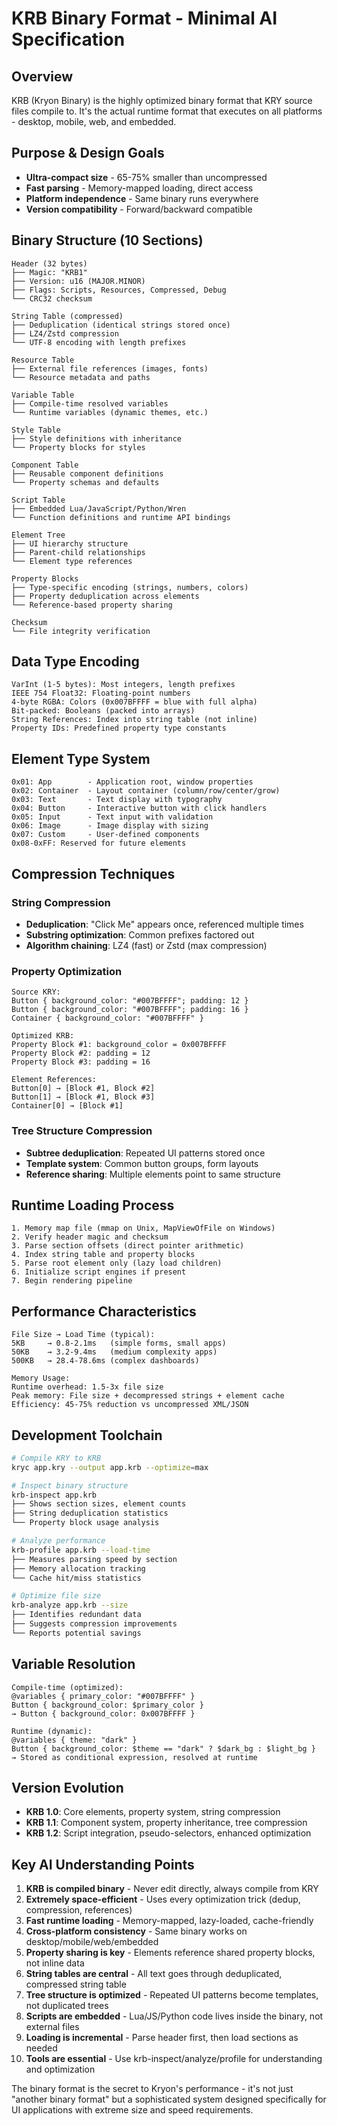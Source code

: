 # KRB Binary Format - Minimal AI Specification

## Overview
KRB (Kryon Binary) is the highly optimized binary format that KRY source files compile to. It's the actual runtime format that executes on all platforms - desktop, mobile, web, and embedded.

## Purpose & Design Goals
- **Ultra-compact size** - 65-75% smaller than uncompressed
- **Fast parsing** - Memory-mapped loading, direct access
- **Platform independence** - Same binary runs everywhere
- **Version compatibility** - Forward/backward compatible

## Binary Structure (10 Sections)
```
Header (32 bytes)
├── Magic: "KRB1" 
├── Version: u16 (MAJOR.MINOR)
├── Flags: Scripts, Resources, Compressed, Debug
└── CRC32 checksum

String Table (compressed)
├── Deduplication (identical strings stored once)
├── LZ4/Zstd compression
└── UTF-8 encoding with length prefixes

Resource Table
├── External file references (images, fonts)
└── Resource metadata and paths

Variable Table  
├── Compile-time resolved variables
└── Runtime variables (dynamic themes, etc.)

Style Table
├── Style definitions with inheritance
└── Property blocks for styles

Component Table
├── Reusable component definitions
└── Property schemas and defaults

Script Table
├── Embedded Lua/JavaScript/Python/Wren
└── Function definitions and runtime API bindings

Element Tree
├── UI hierarchy structure
├── Parent-child relationships
└── Element type references

Property Blocks
├── Type-specific encoding (strings, numbers, colors)
├── Property deduplication across elements
└── Reference-based property sharing

Checksum
└── File integrity verification
```

## Data Type Encoding
```
VarInt (1-5 bytes): Most integers, length prefixes
IEEE 754 Float32: Floating-point numbers
4-byte RGBA: Colors (0x007BFFFF = blue with full alpha)
Bit-packed: Booleans (packed into arrays)
String References: Index into string table (not inline)
Property IDs: Predefined property type constants
```

## Element Type System
```
0x01: App        - Application root, window properties
0x02: Container  - Layout container (column/row/center/grow)
0x03: Text       - Text display with typography
0x04: Button     - Interactive button with click handlers
0x05: Input      - Text input with validation
0x06: Image      - Image display with sizing
0x07: Custom     - User-defined components
0x08-0xFF: Reserved for future elements
```

## Compression Techniques

### String Compression
- **Deduplication**: "Click Me" appears once, referenced multiple times
- **Substring optimization**: Common prefixes factored out
- **Algorithm chaining**: LZ4 (fast) or Zstd (max compression)

### Property Optimization
```
Source KRY:
Button { background_color: "#007BFFFF"; padding: 12 }
Button { background_color: "#007BFFFF"; padding: 16 }
Container { background_color: "#007BFFFF" }

Optimized KRB:
Property Block #1: background_color = 0x007BFFFF
Property Block #2: padding = 12
Property Block #3: padding = 16

Element References:
Button[0] → [Block #1, Block #2]
Button[1] → [Block #1, Block #3]  
Container[0] → [Block #1]
```

### Tree Structure Compression
- **Subtree deduplication**: Repeated UI patterns stored once
- **Template system**: Common button groups, form layouts
- **Reference sharing**: Multiple elements point to same structure

## Runtime Loading Process
```
1. Memory map file (mmap on Unix, MapViewOfFile on Windows)
2. Verify header magic and checksum
3. Parse section offsets (direct pointer arithmetic)
4. Index string table and property blocks
5. Parse root element only (lazy load children)
6. Initialize script engines if present
7. Begin rendering pipeline
```

## Performance Characteristics
```
File Size → Load Time (typical):
5KB     → 0.8-2.1ms   (simple forms, small apps)
50KB    → 3.2-9.4ms   (medium complexity apps)
500KB   → 28.4-78.6ms (complex dashboards)

Memory Usage:
Runtime overhead: 1.5-3x file size
Peak memory: File size + decompressed strings + element cache
Efficiency: 45-75% reduction vs uncompressed XML/JSON
```

## Development Toolchain
```bash
# Compile KRY to KRB
kryc app.kry --output app.krb --optimize=max

# Inspect binary structure
krb-inspect app.krb
├── Shows section sizes, element counts
├── String deduplication statistics  
└── Property block usage analysis

# Analyze performance
krb-profile app.krb --load-time
├── Measures parsing speed by section
├── Memory allocation tracking
└── Cache hit/miss statistics

# Optimize file size
krb-analyze app.krb --size
├── Identifies redundant data
├── Suggests compression improvements
└── Reports potential savings
```

## Variable Resolution
```
Compile-time (optimized):
@variables { primary_color: "#007BFFFF" }
Button { background_color: $primary_color }
→ Button { background_color: 0x007BFFFF }

Runtime (dynamic):
@variables { theme: "dark" }  
Button { background_color: $theme == "dark" ? $dark_bg : $light_bg }
→ Stored as conditional expression, resolved at runtime
```

## Version Evolution
- **KRB 1.0**: Core elements, property system, string compression
- **KRB 1.1**: Component system, property inheritance, tree compression
- **KRB 1.2**: Script integration, pseudo-selectors, enhanced optimization

## Key AI Understanding Points

1. **KRB is compiled binary** - Never edit directly, always compile from KRY
2. **Extremely space-efficient** - Uses every optimization trick (dedup, compression, references)
3. **Fast runtime loading** - Memory-mapped, lazy-loaded, cache-friendly
4. **Cross-platform consistency** - Same binary works on desktop/mobile/web/embedded
5. **Property sharing is key** - Elements reference shared property blocks, not inline data
6. **String tables are central** - All text goes through deduplicated, compressed string table
7. **Tree structure is optimized** - Repeated UI patterns become templates, not duplicated trees
8. **Scripts are embedded** - Lua/JS/Python code lives inside the binary, not external files
9. **Loading is incremental** - Parse header first, then load sections as needed
10. **Tools are essential** - Use krb-inspect/analyze/profile for understanding and optimization

The binary format is the secret to Kryon's performance - it's not just "another binary format" but a sophisticated system designed specifically for UI applications with extreme size and speed requirements.